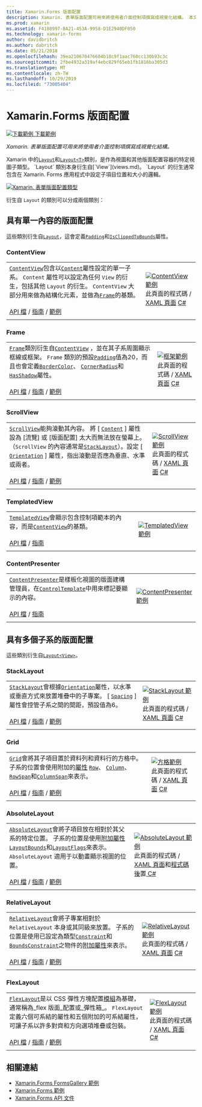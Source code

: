 ```yaml
---
title: Xamarin.Forms 版面配置
description: Xamarin. 表單版面配置可用來將使用者介面控制項撰寫成視覺化結構。 本文列出包含在 Xamarin 中的版面配置。
ms.prod: xamarin
ms.assetid: F4180997-BA21-453A-9958-D1E2940DF050
ms.technology: xamarin-forms
author: davidbritch
ms.author: dabritch
ms.date: 05/21/2018
ms.openlocfilehash: 39ea210670476604b18c9f1aac760cc130b93c3c
ms.sourcegitcommit: 2fbe4932a319af4ebc829f65eb1fb1816ba305d3
ms.translationtype: MT
ms.contentlocale: zh-TW
ms.lasthandoff: 10/29/2019
ms.locfileid: "73005404"
---
```

# <a name="xamarinforms-layouts"></a>Xamarin.Forms 版面配置

[![下載範例](~/media/shared/download.png) 下載範例](https://docs.microsoft.com/samples/xamarin/xamarin-forms-samples/formsgallery)

_Xamarin. 表單版面配置可用來將使用者介面控制項撰寫成視覺化結構。_

Xamarin 中的[`Layout`](xref:Xamarin.Forms.Layout)和[`Layout<T>`](xref:Xamarin.Forms.Layout`1)類別，是作為視圖和其他版面配置容器的特定視圖子類型。 `Layout` 類別本身衍生自[`View`](views.md)。 `Layout` 的衍生通常包含在 Xamarin. Forms 應用程式中設定子項目位置和大小的邏輯。

[![Xamarin. 表單版面配置類型](layouts-images/layouts-sml.png "Xamarin. 表單版面配置類型")](layouts-images/layouts.png#lightbox "Xamarin. 表單版面配置類型")

衍生自 `Layout` 的類別可以分成兩個類別：

## <a name="layouts-with-single-content"></a>具有單一內容的版面配置

這些類別衍生自[`Layout`](xref:Xamarin.Forms.Layout)，這會定義[`Padding`](xref:Xamarin.Forms.Layout.Padding)和[`IsClippedToBounds`](xref:Xamarin.Forms.Layout.IsClippedToBounds)屬性。

<a name="contentView" />

### <a name="contentview"></a>ContentView

|     |     |
| --- | --- |
| [`ContentView`](xref:Xamarin.Forms.ContentView)包含以[`Content`](xref:Xamarin.Forms.ContentView.Content)屬性設定的單一子系。 `Content` 屬性可以設定為任何 `View` 的衍生，包括其他 `Layout` 的衍生。 `ContentView` 大部分用來做為結構化元素，並做為[`Frame`](#frame)的基類。<br /><br />[API 檔](xref:Xamarin.Forms.ContentView) / [指南](~/xamarin-forms/user-interface/layouts/contentview.md) / [範例](https://docs.microsoft.com/samples/xamarin/xamarin-forms-samples/userinterface-cardview/) | [![ContentView 範例](layouts-images/ContentView.png "ContentView 範例")](layouts-images/ContentView-Large.png#lightbox "ContentView 範例")<br />此頁面的程式碼  / [XAML 頁面](https://github.com/xamarin/xamarin-forms-samples/blob/master/FormsGallery/FormsGallery/FormsGallery/XamlExamples/ContentViewDemoPage.xaml) [ C# ](https://github.com/xamarin/xamarin-forms-samples/blob/master/FormsGallery/FormsGallery/FormsGallery/CodeExamples/ContentViewDemoPage.cs) |
|     |     |

<a named="frame" />

### <a name="frame"></a>Frame

|     |     |
| --- | --- |
| [`Frame`](xref:Xamarin.Forms.Frame)類別衍生自[`ContentView`](#contentView) ，並在其子系周圍顯示框線或框架。 `Frame` 類別的預設[`Padding`](xref:Xamarin.Forms.Layout.Padding)值為20，而且也會定義[`BorderColor`](xref:Xamarin.Forms.Frame.BorderColor)、 [`CornerRadius`](xref:Xamarin.Forms.Frame.CornerRadius)和[`HasShadow`](xref:Xamarin.Forms.Frame.HasShadow)屬性。<br /><br />[API 檔](xref:Xamarin.Forms.Frame) / [指南](~/xamarin-forms/user-interface/layouts/frame.md) / [範例](https://docs.microsoft.com/samples/xamarin/xamarin-forms-samples/userinterface-frame/) | [![框架範例](layouts-images/Frame.png "框架範例")](layouts-images/Frame-Large.png#lightbox "框架範例")<br />此頁面的程式碼  / [XAML 頁面](https://github.com/xamarin/xamarin-forms-samples/blob/master/FormsGallery/FormsGallery/FormsGallery/XamlExamples/FrameDemoPage.xaml) [ C# ](https://github.com/xamarin/xamarin-forms-samples/blob/master/FormsGallery/FormsGallery/FormsGallery/CodeExamples/FrameDemoPage.cs) |
|     |     |

<a name="scrollView" />

### <a name="scrollview"></a>ScrollView

|     |     |
| --- | --- |
| [`ScrollView`](xref:Xamarin.Forms.ScrollView)能夠滾動其內容。 將 [ [`Content`](xref:Xamarin.Forms.ScrollView.Content) ] 屬性設為 [流覽] 或 [版面配置] 太大而無法放在螢幕上。 （`ScrollView` 的內容通常是[`StackLayout`](#stackLayout)）。設定 [ [`Orientation`](xref:Xamarin.Forms.ScrollView.Orientation) ] 屬性，指出滾動是否應為垂直、水準或兩者。<br /><br />[API 檔](xref:Xamarin.Forms.ScrollView) / [指南](~/xamarin-forms/user-interface/layouts/scroll-view.md) / [範例](https://docs.microsoft.com/samples/xamarin/xamarin-forms-samples/userinterface-layout) | [![ScrollView 範例](layouts-images/ScrollView.png "ScrollView 範例")](layouts-images/ScrollView-Large.png#lightbox "ScrollView 範例")<br />此頁面的程式碼  / [XAML 頁面](https://github.com/xamarin/xamarin-forms-samples/blob/master/FormsGallery/FormsGallery/FormsGallery/XamlExamples/ScrollViewDemoPage.xaml) [ C# ](https://github.com/xamarin/xamarin-forms-samples/blob/master/FormsGallery/FormsGallery/FormsGallery/CodeExamples/ScrollViewDemoPage.cs) |
|     |     |

### <a name="templatedview"></a>TemplatedView

|     |     |
| --- | --- |
| [`TemplatedView`](xref:Xamarin.Forms.TemplatedView)會顯示包含控制項範本的內容，而是[`ContentView`](#contentView)的基類。<br /><br />[API 檔](xref:Xamarin.Forms.TemplatedView) / [指南](~/xamarin-forms/app-fundamentals/templates/control-templates/index.md) | [![TemplatedView 範例](layouts-images/TemplatedView.png "TemplatedView 範例")](layouts-images/TemplatedView.png#lightbox "TemplatedView 範例") |
|     |     |

### <a name="contentpresenter"></a>ContentPresenter

|     |     |
| --- | --- |
| [`ContentPresenter`](xref:Xamarin.Forms.ContentPresenter)是樣板化視圖的版面建構管理員，在[`ControlTemplate`](xref:Xamarin.Forms.ControlTemplate)中用來標記要顯示的內容。<br /><br />[API 檔](xref:Xamarin.Forms.ContentPresenter) / [指南](~/xamarin-forms/app-fundamentals/templates/control-templates/index.md) | [![ContentPresenter 範例](layouts-images/ContentPresenter.png "ContentPresenter 範例")](layouts-images/ContentPresenter.png#lightbox "ContentPresenter 範例") |
|     |     |

## <a name="layouts-with-multiple-children"></a>具有多個子系的版面配置

這些類別衍生自[`Layout<View>`](xref:Xamarin.Forms.Layout`1)。

<a name="stackLayout" />

### <a name="stacklayout"></a>StackLayout

|     |     |
| --- | --- |
| [`StackLayout`](xref:Xamarin.Forms.StackLayout)會根據[`Orientation`](xref:Xamarin.Forms.StackLayout.Orientation)屬性，以水準或垂直方式來放置堆疊中的子專案。 [ [`Spacing`](xref:Xamarin.Forms.StackLayout.Spacing) ] 屬性會控管子系之間的間距，預設值為6。<br /><br />[API 檔](xref:Xamarin.Forms.StackLayout) / [指南](~/xamarin-forms/user-interface/layouts/stack-layout.md) / [範例](https://docs.microsoft.com/samples/xamarin/xamarin-forms-samples/userinterface-layout)| [![StackLayout 範例](layouts-images/StackLayout.png "StackLayout 範例")](layouts-images/StackLayout-Large.png#lightbox "StackLayout 範例")<br />此頁面的程式碼  / [XAML 頁面](https://github.com/xamarin/xamarin-forms-samples/blob/master/FormsGallery/FormsGallery/FormsGallery/XamlExamples/StackLayoutDemoPage.xaml) [ C# ](https://github.com/xamarin/xamarin-forms-samples/blob/master/FormsGallery/FormsGallery/FormsGallery/CodeExamples/StackLayoutDemoPage.cs) |
|     |     |

<a name="grid" />

### <a name="grid"></a>Grid

|     |     |
| --- | --- |
| [`Grid`](xref:Xamarin.Forms.Grid)會將其子項目置於資料列和資料行的方格中。 子系的位置會使用附加的[屬性](~/xamarin-forms/xaml/attached-properties.md) [`Row`](xref:Xamarin.Forms.Grid.RowProperty)、 [`Column`](xref:Xamarin.Forms.Grid.ColumnProperty)、 [`RowSpan`](xref:Xamarin.Forms.Grid.RowSpanProperty)和[`ColumnSpan`](xref:Xamarin.Forms.Grid.ColumnSpanProperty)來表示。<br /><br />[API 檔](xref:Xamarin.Forms.Grid) / [指南](~/xamarin-forms/user-interface/layouts/grid.md) / [範例](https://docs.microsoft.com/samples/xamarin/xamarin-forms-samples/userinterface-layout) | [![方格範例](layouts-images/Grid.png "方格範例")](layouts-images/Grid-Large.png#lightbox "方格範例")<br />此頁面的程式碼  / [XAML 頁面](https://github.com/xamarin/xamarin-forms-samples/blob/master/FormsGallery/FormsGallery/FormsGallery/XamlExamples/GridDemoPage.xaml) [ C# ](https://github.com/xamarin/xamarin-forms-samples/blob/master/FormsGallery/FormsGallery/FormsGallery/CodeExamples/GridDemoPage.cs) |
|     |     |

### <a name="absolutelayout"></a>AbsoluteLayout

|     |     |
| --- | --- |
| [`AbsoluteLayout`](xref:Xamarin.Forms.AbsoluteLayout)會將子項目放在相對於其父系的特定位置。 子系的位置是使用[附加屬性](~/xamarin-forms/xaml/attached-properties.md) [`LayoutBounds`](xref:Xamarin.Forms.AbsoluteLayout.LayoutBoundsProperty)和[`LayoutFlags`](xref:Xamarin.Forms.AbsoluteLayout.LayoutFlagsProperty)來表示。 `AbsoluteLayout` 適用于以動畫顯示視圖的位置。<br /><br />[API 檔](xref:Xamarin.Forms.AbsoluteLayout) / [指南](~/xamarin-forms/user-interface/layouts/absolute-layout.md) / [範例](https://docs.microsoft.com/samples/xamarin/xamarin-forms-samples/userinterface-layout) | [![AbsoluteLayout 範例](layouts-images/AbsoluteLayout.png "AbsoluteLayout 範例")](layouts-images/AbsoluteLayout-Large.png#lightbox "AbsoluteLayout 範例")<br />此頁面的程式碼  / [XAML 頁面](https://github.com/xamarin/xamarin-forms-samples/blob/master/FormsGallery/FormsGallery/FormsGallery/XamlExamples/AbsoluteLayoutDemoPage.xaml)和[程式碼後](https://github.com/xamarin/xamarin-forms-samples/blob/master/FormsGallery/FormsGallery/FormsGallery/XamlExamples/AbsoluteLayoutDemoPage.xaml.cs)置[ C# ](https://github.com/xamarin/xamarin-forms-samples/blob/master/FormsGallery/FormsGallery/FormsGallery/CodeExamples/AbsoluteLayoutdDemoPage.cs) |
|     |     |

### <a name="relativelayout"></a>RelativeLayout

|     |     |
| --- | --- |
| [`RelativeLayout`](xref:Xamarin.Forms.RelativeLayout)會將子專案相對於 `RelativeLayout` 本身或其同級來放置。 子系的位置是使用已設定為類型[`Constraint`](xref:Xamarin.Forms.Constraint)和[`BoundsConstraint`](xref:Xamarin.Forms.Constraint)之物件的[附加屬性](~/xamarin-forms/xaml/attached-properties.md)來表示。<br /><br />[API 檔](xref:Xamarin.Forms.RelativeLayout) / [指南](~/xamarin-forms/user-interface/layouts/relative-layout.md) / [範例](https://docs.microsoft.com/samples/xamarin/xamarin-forms-samples/userinterface-layout) | [![RelativeLayout 範例](layouts-images/RelativeLayout.png "RelativeLayout 範例")](layouts-images/RelativeLayout-Large.png#lightbox "RelativeLayout 範例")<br />此頁面的程式碼  / [XAML 頁面](https://github.com/xamarin/xamarin-forms-samples/blob/master/FormsGallery/FormsGallery/FormsGallery/XamlExamples/RelativeLayoutDemoPage.xaml) [ C# ](https://github.com/xamarin/xamarin-forms-samples/blob/master/FormsGallery/FormsGallery/FormsGallery/CodeExamples/RelativeLayoutDemoPage.cs) |
|     |     |

### <a name="flexlayout"></a>FlexLayout

|     |     |
| --- | --- |
| [`FlexLayout`](xref:Xamarin.Forms.FlexLayout)是以 CSS 彈性方塊配置[模組](https://www.w3.org/TR/css-flexbox-1/)為基礎，通常稱為_flex 版面_配置或_彈性箱_。 `FlexLayout` 定義六個可系結的屬性和五個附加的可系結屬性，可讓子系以許多對齊和方向選項堆疊或包裝。<br /><br />[API 檔](xref:Xamarin.Forms.FlexLayout) / [指南](~/xamarin-forms/user-interface/layouts/flex-layout.md) / [範例](https://docs.microsoft.com/samples/xamarin/xamarin-forms-samples/userinterface-flexlayoutdemos) | [![FlexLayout 範例](layouts-images/FlexLayout.png "FlexLayout 範例")](layouts-images/FlexLayout-Large.png#lightbox "FlexLayout 範例")<br />此頁面的程式碼  / [XAML 頁面](https://github.com/xamarin/xamarin-forms-samples/blob/master/FormsGallery/FormsGallery/FormsGallery/XamlExamples/FlexLayoutDemoPage.xaml) [ C# ](https://github.com/xamarin/xamarin-forms-samples/blob/master/FormsGallery/FormsGallery/FormsGallery/CodeExamples/FlexLayoutDemoPage.cs) |
|     |     |

## <a name="related-links"></a>相關連結

- [Xamarin.Forms FormsGallery 範例](https://docs.microsoft.com/samples/xamarin/xamarin-forms-samples/formsgallery)
- [Xamarin.Forms 範例](https://docs.microsoft.com/samples/browse/?products=xamarin&term=Xamarin.Forms)
- [Xamarin.Forms API 文件](https://docs.microsoft.com/dotnet/api/xamarin.forms?view=xamarin-forms)
